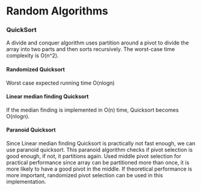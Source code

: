 # Random Algorithms

### QuickSort
A divide and conquer algorithm uses partition around a pivot to divide the array into two parts and then sorts recursively. The worst-case time complexity is O(n^2).

#### Randomized Quicksort
Worst case expected running time O(nlogn)

#### Linear median finding Quicksort
If the median finding is implemented in O(n) time, Quicksort becomes O(nlogn).

#### Paranoid Quicksort
Since Linear median finding Quicksort is practically not fast enough, we can use paranoid quicksort. This paranoid algorithm checks if pivot selection is good enough, if not, it partitions again. Used middle pivot selection for practical performance since array can be partitioned more than once, it is more likely to have a good pivot in the middle. If theoretical performance is more important, randomized pivot selection can be used in this implementation.




